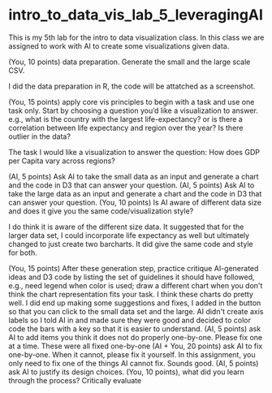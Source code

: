 # intro_to_data_vis_lab_5_leveragingAI
This is my 5th lab for the intro to data visualization class. In this class we are assigned to work with AI to create some visualizations given data.

(You, 10 points) data preparation. Generate the small and the large scale CSV.  
  
  I did the data preparation in R, the code will be attatched as a screenshot.
  
(You, 15 points) apply core vis principles to begin with a task and use one task only.
Start by choosing a question you’d like a visualization to answer. e.g., what is the country with the largest life-expectancy? or is there a correlation between life expectancy and region over the year? Is there outlier in the data?   

The task I would like a visualization to answer the question: How does GDP per Capita vary across regions?

(AI, 5 points) Ask AI to take the small data as an input and generate a chart and the code in D3 that can answer your question. 
(AI, 5 points) Ask AI to take the large data as an input and generate a chart and the code in D3 that can answer your question. 
(You, 10 points) Is AI aware of different data size and does it give you the same code/visualization style? 

I do think it is aware of the different size data. It suggested that for the larger data set, I could incorporate life expectancy as well but ultimately changed to just create two barcharts. It did give the same code and style for both.

(You, 15 points) After these generation step, 
practice critique AI-generated ideas and D3 code by listing the set of guidelines it should have followed, e.g., need legend when color is used; draw a different chart when you don't think the chart representation fits your task. 
I think these charts do pretty well. I did end up making some suggestions and fixes, I added in the button so that you can click to the small data set and the large. AI didn't create axis labels so I told AI in and made sure they were good and decided to color code the bars with a key so that it is easier to understand.
(AI, 5 points) ask AI to add items you think it does not do properly one-by-one. Please fix one at a time. 
These were all fixed one-by-one
(AI + You, 20 points) ask AI to fix one-by-one. When it cannot, please fix it yourself. In this assignment, you only need to fix one of the things AI cannot fix. 
Sounds good.
(AI, 5 points) ask AI to justify its design choices. 
(You, 10 points), what did you learn through the process? Critically evaluate
